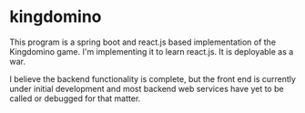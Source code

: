 kingdomino
==========

This program is a spring boot and react.js based implementation of the
Kingdomino game. I'm implementing it to learn react.js. It is deployable as a war.

I believe the backend functionality is complete, but the front end is currently
under initial development and most backend web services have yet to be called
or debugged for that matter.
